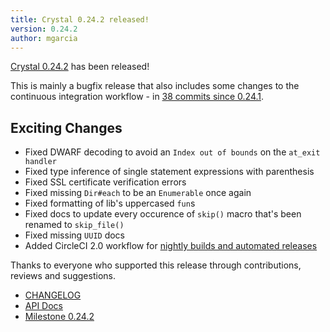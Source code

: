 ```yaml
---
title: Crystal 0.24.2 released!
version: 0.24.2
author: mgarcia
---
```


[Crystal 0.24.2](https://github.com/crystal-lang/crystal/releases/tag/0.24.2) has been released!

This is mainly a bugfix release that also includes some changes to the continuous integration workflow - in [38 commits since 0.24.1](https://github.com/crystal-lang/crystal/compare/0.24.1...0.24.2).

## Exciting Changes

* Fixed DWARF decoding to avoid an `Index out of bounds` on the `at_exit handler`
* Fixed type inference of single statement expressions with parenthesis
* Fixed SSL certificate verification errors
* Fixed missing `Dir#each` to be an `Enumerable` once again
* Fixed formatting of lib's uppercased `fun`s
* Fixed docs to update every occurence of `skip()` macro that's been renamed to `skip_file()`
* Fixed missing `UUID` docs
* Added CircleCI 2.0 workflow for [nightly builds and automated releases](/2018/03/09/crystal-automated-release/)

Thanks to everyone who supported this release through contributions, reviews and suggestions.

* [CHANGELOG](https://github.com/crystal-lang/crystal/releases/tag/0.24.2)
* [API Docs](https://crystal-lang.org/api/0.24.2)
* [Milestone 0.24.2](https://github.com/crystal-lang/crystal/issues?q=milestone%3A0.24.2)
